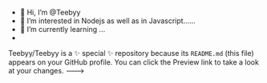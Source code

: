 - 👋 Hi, I’m @Teebyy
- 👀 I’m interested in Nodejs as well as in Javascript......
- 🌱 I’m currently learning ...
-
Teebyy/Teebyy is a ✨ special ✨ repository because its `README.md` (this file) appears on your GitHub profile.
You can click the Preview link to take a look at your changes.
--->
